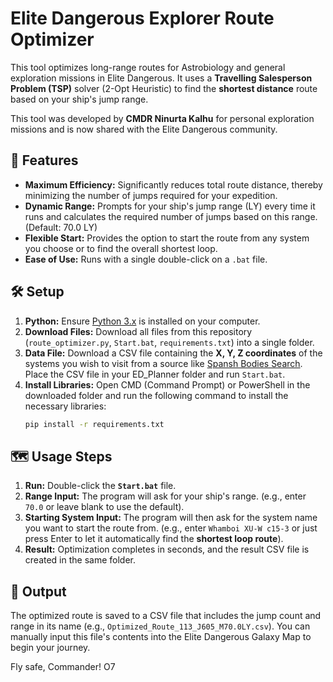# Elite Dangerous Explorer Route Optimizer

This tool optimizes long-range routes for Astrobiology and general exploration missions in Elite Dangerous. It uses a **Travelling Salesperson Problem (TSP)** solver (2-Opt Heuristic) to find the **shortest distance** route based on your ship's jump range.

This tool was developed by **CMDR Ninurta Kalhu** for personal exploration missions and is now shared with the Elite Dangerous community.

## 🚀 Features

- **Maximum Efficiency:** Significantly reduces total route distance, thereby minimizing the number of jumps required for your expedition.
- **Dynamic Range:** Prompts for your ship's jump range (LY) every time it runs and calculates the required number of jumps based on this range. (Default: 70.0 LY)
- **Flexible Start:** Provides the option to start the route from any system you choose or to find the overall shortest loop.
- **Ease of Use:** Runs with a single double-click on a `.bat` file.

## 🛠️ Setup

1.  **Python:** Ensure [Python 3.x](https://www.python.org/downloads/) is installed on your computer.
2.  **Download Files:** Download all files from this repository (`route_optimizer.py`, `Start.bat`, `requirements.txt`) into a single folder.
3.  **Data File:** Download a CSV file containing the **X, Y, Z coordinates** of the systems you wish to visit from a source like [Spansh Bodies Search](https://spansh.co.uk/bodies). Place the CSV file in your ED_Planner folder and run `Start.bat`.
4.  **Install Libraries:** Open CMD (Command Prompt) or PowerShell in the downloaded folder and run the following command to install the necessary libraries:
    ```bash
    pip install -r requirements.txt
    ```

## 🗺️ Usage Steps

1.  **Run:** Double-click the **`Start.bat`** file.
2.  **Range Input:** The program will ask for your ship's range. (e.g., enter `70.0` or leave blank to use the default).
3.  **Starting System Input:** The program will then ask for the system name you want to start the route from. (e.g., enter `Whamboi XU-W c15-3` or just press Enter to let it automatically find the **shortest loop route**).
4.  **Result:** Optimization completes in seconds, and the result CSV file is created in the same folder.

## 💾 Output

The optimized route is saved to a CSV file that includes the jump count and range in its name (e.g., `Optimized_Route_113_J605_M70.0LY.csv`). You can manually input this file's contents into the Elite Dangerous Galaxy Map to begin your journey.

Fly safe, Commander! O7